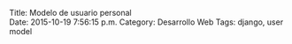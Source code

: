 Title: Modelo de usuario personal    
Date: 2015-10-19 7:56:15 p.m.
Category: Desarrollo Web
Tags: django, user model 




